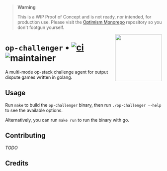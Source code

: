 > **Warning**
>
> This is a WIP Proof of Concept and is not ready, nor intended, for production use.
> Please visit the [Optimism Monorepo](https://github.com/ethereum-optimism/optimism) repository so you don't footgun yourself.

<img align="right" width="150" height="150" top="100" src="./assets/logo.png">

# `op-challenger` • [![ci](https://github.com/refcell/op-challenger/actions/workflows/ci.yaml/badge.svg?label=ci)](https://github.com/refcell/op-challenger/actions/workflows/ci.yaml) ![maintainer](https://img.shields.io/badge/maintainer-refcell-orange.svg?label=maintainer)

A multi-mode op-stack challenge agent for output dispute games written in golang.

## Usage

Run `make` to build the `op-challenger` binary, then run `./op-challenger --help` to see the available options.

Alternatively, you can run `make run` to run the binary with go.

## Contributing

*TODO*


## Credits


